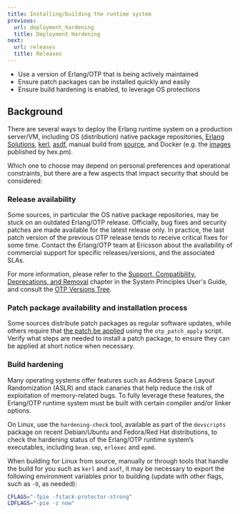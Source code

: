 ```yaml
---
title: Installing/building the runtime system
previous:
  url: deployment_hardening
  title: Deployment Hardening
next:
  url: releases
  title: Releases
---
```


* Use a version of Erlang/OTP that is being actively maintained
* Ensure patch packages can be installed quickly and easily
* Ensure build hardening is enabled, to leverage OS protections

## Background

There are several ways to deploy the Erlang runtime system on a production server/VM, including OS (distribution) native package repositories, [Erlang Solutions](https://www.erlang-solutions.com/resources/download.html), [kerl](https://github.com/kerl/kerl), [asdf](https://asdf-vm.com/), manual build from [source](https://github.com/erlang/otp), and Docker (e.g. the [images](https://hub.docker.com/u/hexpm) published by hex.pm).

Which one to choose may depend on personal preferences and operational constraints, but there are a few aspects that impact security that should be considered:

### Release availability

Some sources, in particular the OS native package repositories, may be stuck on an outdated Erlang/OTP release. Officially, bug fixes and security patches are made available for the latest release only. In practice, the last patch version of the previous OTP release tends to receive critical fixes for some time. Contact the Erlang/OTP team at Ericsson about the availability of commercial support for specific releases/versions, and the associated SLAs.

For more information, please refer to the [Support, Compatibility, Deprecations, and Removal](https://erlang.org/doc/system_principles/misc.html) chapter in the System Principles User's Guide, and consult the [OTP Versions Tree](http://erlang.org/download/otp_versions_tree.html).

### Patch package availability and installation process

Some sources distribute patch packages as regular software updates, while others require that [the patch be applied](https://github.com/erlang/otp/blob/master/HOWTO/OTP-PATCH-APPLY.md) using the `otp_patch_apply` script. Verify what steps are needed to install a patch package, to ensure they can be applied at short notice when necessary.

### Build hardening

Many operating systems offer features such as Address Space Layout Randomization (ASLR) and stack canaries that help reduce the risk of exploitation of memory-related bugs. To fully leverage these features, the Erlang/OTP runtime system must be built with certain compiler and/or linker options.

On Linux, use the `hardening-check` tool, available as part of the `devscripts` package on recent Debian/Ubuntu and Fedora/Red Hat distributions, to check the hardening status of the Erlang/OTP runtime system’s executables, including `beam.smp`, `erlexec` and `epmd`.

When building for Linux from source, manually or through tools that handle the build for you such as `kerl` and `asdf`, it may be necessary to export the following environment variables prior to building (update with other flags, such as `-O`, as needed):

```bash
CFLAGS="-fpie -fstack-protector-strong"
LDFLAGS="-pie -z now" 
```
